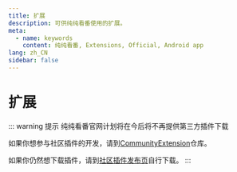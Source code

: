 ```yaml
---
title: 扩展
description: 可供纯纯看番使用的扩展。
meta:
  - name: keywords
    content: 纯纯看番, Extensions, Official, Android app
lang: zh_CN
sidebar: false
---
```

# 扩展

::: warning 提示
纯纯看番官网计划将在今后将不再提供第三方插件下载

如果你想参与社区插件的开发，请到[CommunityExtension](https://github.com/easybangumiorg/CommunityExtension)仓库。

如果你仍然想下载插件，请到[社区插件发布页](https://github.com/easybangumiorg/CommunityExtension/releases/latest)自行下载。
:::

<extensions-wrapper/>
